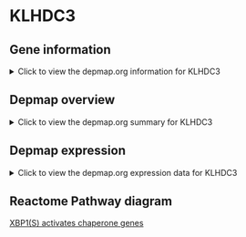 <h1>KLHDC3</h1>

<h2>Gene information</h2>
<details>
  <summary>Click to view the depmap.org information for KLHDC3</summary>
  <iframe src="https://depmap.org/portal/gene/KLHDC3?tab=about" style="border:none;width:100%;height:800px"></iframe>
</details>

<h2>Depmap overview</h2>
<details>
  <summary>Click to view the depmap.org summary for KLHDC3</summary>
  <iframe src="https://depmap.org/portal/gene/KLHDC3?tab=overview" style="border:none;width:100%;height:800px"></iframe>
</details>

<h2>Depmap expression</h2>
<details>
  <summary>Click to view the depmap.org expression data for KLHDC3</summary>
  <iframe src="https://depmap.org/portal/gene/KLHDC3?tab=characterization" style="border:none;width:100%;height:800px"></iframe>
</details>



<h2>Reactome Pathway diagram</h2>
<a href="https://reactome.org/PathwayBrowser/#/R-HSA-381038" target="_BLANK">XBP1(S) activates chaperone genes</a>



